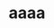 ---
title: aaaa
date: 
author: 
img: 
top: false
hide: false
cover: true
coverImg: 
password: 
toc: false
mathjax: false
summary: Redis
categories: Redis
tags:
  - 测试
---